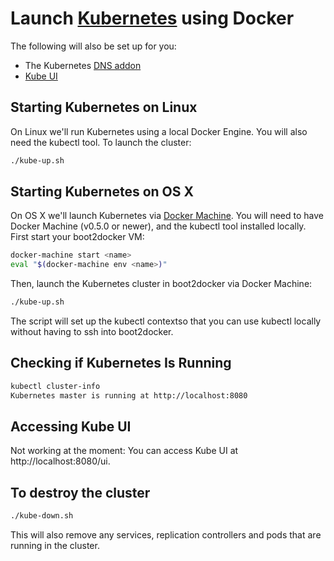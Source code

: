 # Launch [Kubernetes](http://kubernetes.io) using Docker

The following will also be set up for you:

 * The Kubernetes [DNS addon](https://github.com/kubernetes/kubernetes/tree/master/cluster/addons/dns)
 * [Kube UI](http://kubernetes.io/v1.0/docs/user-guide/ui.html)

## Starting Kubernetes on Linux

On Linux we'll run Kubernetes using a local Docker Engine. You will also need the kubectl tool. To launch the cluster:

```sh
./kube-up.sh
```

## Starting Kubernetes on OS X

On OS X we'll launch Kubernetes via [Docker Machine](https://docs.docker.com/machine/). You will need to have Docker Machine (v0.5.0 or newer), and the kubectl tool installed locally. First start your boot2docker VM:

```sh
docker-machine start <name>
eval "$(docker-machine env <name>)"
```

Then, launch the Kubernetes cluster in boot2docker via Docker Machine:

```sh
./kube-up.sh
```

The script will set up the kubectl contextso that you can use kubectl locally without having to ssh into boot2docker.

## Checking if Kubernetes Is Running

```sh
kubectl cluster-info
Kubernetes master is running at http://localhost:8080
```

## Accessing Kube UI

Not working at the moment: You can access Kube UI at http://localhost:8080/ui.

## To destroy the cluster

```sh
./kube-down.sh
```

This will also remove any services, replication controllers and pods that are running in the cluster.
